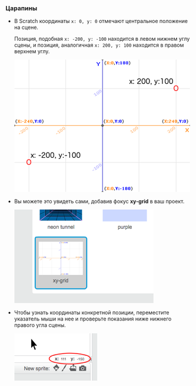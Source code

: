 ### Царапины

+ В Scratch координаты `x: 0, y: 0` отмечают центральное положение на сцене.
    
    Позиция, подобная `x: -200, y: -100` находится в левом нижнем углу сцены, и позиция, аналогичная `x: 200, y: 100` находится в правом верхнем углу.
    
    ![Координаты этапа](images/coordinates-stage.png)

+ Вы можете это увидеть сами, добавив фокус **xy-grid** в ваш проект.
    
    ![Координаты этапа](images/coordinates-backdrop.png)

+ Чтобы узнать координаты конкретной позиции, переместите указатель мыши на нее и проверьте показания ниже нижнего правого угла сцены.
    
    ![Чтение координат](images/coordinates-xy-example.png)